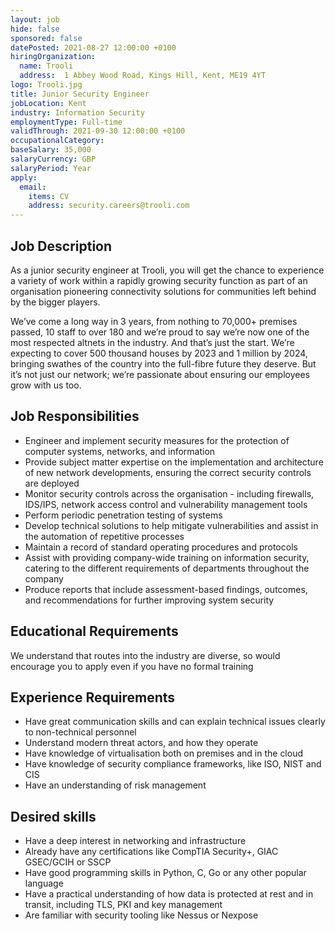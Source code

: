 ```yaml
---
layout: job
hide: false
sponsored: false
datePosted: 2021-08-27 12:00:00 +0100
hiringOrganization:
  name: Trooli
  address:  1 Abbey Wood Road, Kings Hill, Kent, ME19 4YT
logo: Trooli.jpg
title: Junior Security Engineer
jobLocation: Kent
industry: Information Security
employmentType: Full-time
validThrough: 2021-09-30 12:00:00 +0100
occupationalCategory:
baseSalary: 35,000
salaryCurrency: GBP
salaryPeriod: Year
apply:
  email:
    items: CV
    address: security.careers@trooli.com
---
```


## Job Description
As a junior security engineer at Trooli, you will get the chance to experience a variety of work within a rapidly growing security function as part of an organisation pioneering connectivity solutions for communities left behind by the bigger players.

We’ve come a long way in 3 years, from nothing to 70,000+ premises passed, 10 staff to over 180 and we’re proud to say we’re now one of the most respected altnets in the industry. And that’s just the start. We’re expecting to cover 500 thousand houses by 2023 and 1 million by 2024, bringing swathes of the country into the full-fibre future they deserve. But it’s not just our network; we’re passionate about ensuring our employees grow with us too.

## Job Responsibilities
* Engineer and implement security measures for the protection of computer systems, networks, and information
* Provide subject matter expertise on the implementation and architecture of new network developments, ensuring the correct security controls are deployed
* Monitor security controls across the organisation - including firewalls, IDS/IPS, network access control and vulnerability management tools
* Perform periodic penetration testing of systems
* Develop technical solutions to help mitigate vulnerabilities and assist in the automation of repetitive processes
* Maintain a record of standard operating procedures and protocols
* Assist with providing company-wide training on information security, catering to the different requirements of departments throughout the company
* Produce reports that include assessment-based findings, outcomes, and recommendations for further improving system security

## Educational Requirements
We understand that routes into the industry are diverse, so would encourage you to apply even if you have no formal training

## Experience Requirements
* Have great communication skills and can explain technical issues clearly to non-technical personnel
* Understand modern threat actors, and how they operate
* Have knowledge of virtualisation both on premises and in the cloud
* Have knowledge of security compliance frameworks, like ISO, NIST and CIS
* Have an understanding of risk management

## Desired skills
* Have a deep interest in networking and infrastructure
* Already have any certifications like CompTIA Security+, GIAC GSEC/GCIH or SSCP
* Have good programming skills in Python, C, Go or any other popular language
* Have a practical understanding of how data is protected at rest and in transit, including TLS, PKI and key management
* Are familiar with security tooling like Nessus or Nexpose
